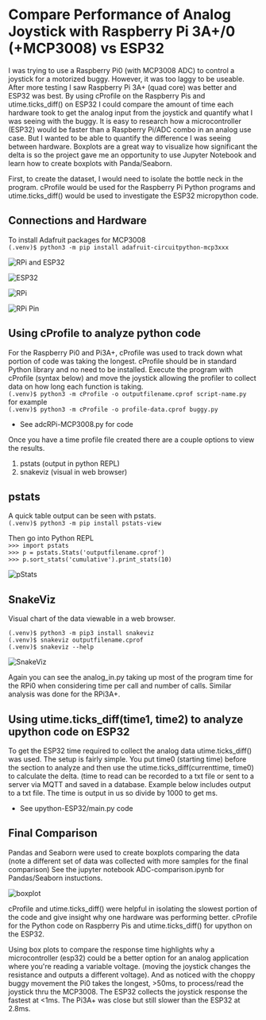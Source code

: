 # Compare Performance of Analog Joystick with Raspberry Pi 3A+/0 (+MCP3008) vs ESP32

I was trying to use a Raspberry Pi0 (with MCP3008 ADC) to control a joystick for a motorized buggy. However, it was too laggy to be useable. After more testing I saw Raspberry Pi 3A+ (quad core) was better and ESP32 was best. By using cProfile on the Raspberry Pis and utime.ticks_diff() on ESP32 I could compare the amount of time each hardware took to get the analog input from the joystick and quantify what I was seeing with the buggy. It is easy to research how a microcontroller (ESP32) would be faster than a Raspberry Pi/ADC combo in an analog use case. But I wanted to be able to quantify the difference I was seeing between hardware. Boxplots are a great way to visualize how significant the delta is so the project gave me an opportunity to use Jupyter Notebook and learn how to create boxplots with Panda/Seaborn.  

First, to create the dataset, I would need to isolate the bottle neck in the program.  cProfile would be used for the Raspberry Pi Python programs and utime.ticks_diff() would be used to investigate the ESP32 micropython code.​​​

## Connections and Hardware
To install Adafruit packages for MCP3008   
`(.venv)$ python3 -m pip install adafruit-circuitpython-mcp3xxx`


![RPi and ESP32](images/RPi-and-ESP32-and-Joystick.png "RPi and ESP32 with Joystick")

![ESP32](images/ADC-joystick-ESP32.png "ESP32 with Joystick")

![RPi](images/RPi-Joystick-MCP3008a.png "RPi and MCP3008 with Joystick")

![RPi Pin](images/RPi-MCP3008-Pin-Diagram.png "RPi MCP3008 Pin setup")

## Using cProfile to analyze python code
For the Raspberry Pi0 and Pi3A+, cProfile was used to track down what portion of code was taking the longest. cProfile should be in standard Python library and no need to be installed. Execute the program with cProfile (syntax below) and move the joystick allowing the profiler to collect data on how long each function is taking.​  
`(.venv)$ python3 -m cProfile -o outputfilename.cprof script-name.py`  
for example  
`(.venv)$ python3 -m cProfile -o profile-data.cprof buggy.py`  

* See adcRPi-MCP3008.py for code 

Once you have a time profile file created there are a couple options to view the results.
1. pstats (output in python REPL)
2. snakeviz (visual in web browser)

## pstats
A quick table output can be seen with pstats.  
`(.venv)$ python3 -m pip install pstats-view`

Then go into Python REPL   
`>>> import pstats`  
`>>> p = pstats.Stats('outputfilename.cprof')`  
`>>> p.sort_stats('cumulative').print_stats(10)`

![pStats](images/pstats-output.png "pStats output")

## SnakeViz
Visual chart of the data viewable in a web browser.  

`(.venv)$ python3 -m pip3 install snakeviz `  
`(.venv)$ snakeviz outputfilename.cprof `  
`(.venv)$ snakeviz --help`

![SnakeViz](images/snakeviz-plot.png "SnakeViz output")

Again you can see the analog_in.py taking up most of the program time for the RPi0 when considering time per call and number of calls.  Similar analysis was done for the RPi3A+.

## Using utime.ticks_diff(time1, time2) to analyze upython code on ESP32

To get the ESP32 time required to collect the analog data utime.ticks_diff() was used.  The setup is fairly simple.  You put time0 (starting time) before the section to analyze and then use the utime.ticks_diff(currenttime, time0) to calculate the delta.  (time to read can be recorded to a txt file or sent to a server via MQTT and saved in a database.   Example below includes output to a txt file. The time is output in us so divide by 1000 to get ms.​​

* See upython-ESP32/main.py code

## Final Comparison

Pandas and Seaborn were used to create boxplots comparing the data (note a different set of data was collected with more samples for the final comparison)
See the jupyter notebook ADC-comparison.ipynb for Pandas/Seaborn instuctions.

![boxplot](images/boxplot.png "Boxplot of analog read time")

cProfile and utime.ticks_diff() were helpful in isolating the slowest portion of the code and give insight why one hardware was performing better. cProfile for the Python code on Raspberry Pis and utime.ticks_diff() for upython on the ESP32. 

Using box plots to compare the response time highlights why a microcontroller (esp32) could be a better option for an analog application where you're reading a variable voltage. (moving the joystick changes the resistance and outputs a different voltage). And as noticed with the choppy buggy movement the Pi0 takes the longest, >50ms, to process/read the joystick thru the MCP3008. The ESP32 collects the joystick response the fastest at <1ms. The Pi3A+ was close but still slower than the ESP32 at 2.8ms.
